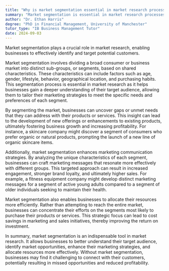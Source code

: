 ```yaml
---
title: "Why is market segmentation essential in market research processes?"
summary: "Market segmentation is essential in market research processes as it helps businesses identify and target potential customers effectively."
author: "Dr. Ethan Harris"
degree: "PhD in Financial Management, University of Manchester"
tutor_type: "IB Business Management Tutor"
date: 2024-09-03
---
```


Market segmentation plays a crucial role in market research, enabling businesses to effectively identify and target potential customers.

Market segmentation involves dividing a broad consumer or business market into distinct sub-groups, or segments, based on shared characteristics. These characteristics can include factors such as age, gender, lifestyle, behavior, geographical location, and purchasing habits. This segmentation process is essential in market research as it helps businesses gain a deeper understanding of their target audience, allowing them to tailor their marketing strategies to meet the specific needs and preferences of each segment.

By segmenting the market, businesses can uncover gaps or unmet needs that they can address with their products or services. This insight can lead to the development of new offerings or enhancements to existing products, ultimately fostering business growth and increasing profitability. For instance, a skincare company might discover a segment of consumers who prefer organic or natural products, prompting the launch of a new line of organic skincare items.

Additionally, market segmentation enhances marketing communication strategies. By analyzing the unique characteristics of each segment, businesses can craft marketing messages that resonate more effectively with different groups. This targeted approach can result in increased engagement, stronger brand loyalty, and ultimately higher sales. For example, a fitness equipment company might develop distinct marketing messages for a segment of active young adults compared to a segment of older individuals seeking to maintain their health.

Market segmentation also enables businesses to allocate their resources more efficiently. Rather than attempting to reach the entire market, businesses can concentrate their efforts on the segments most likely to purchase their products or services. This strategic focus can lead to cost savings in marketing and sales initiatives, thereby improving the return on investment.

In summary, market segmentation is an indispensable tool in market research. It allows businesses to better understand their target audience, identify market opportunities, enhance their marketing strategies, and allocate resources more effectively. Without market segmentation, businesses may find it challenging to connect with their customers, potentially resulting in missed opportunities and reduced profitability.
    
